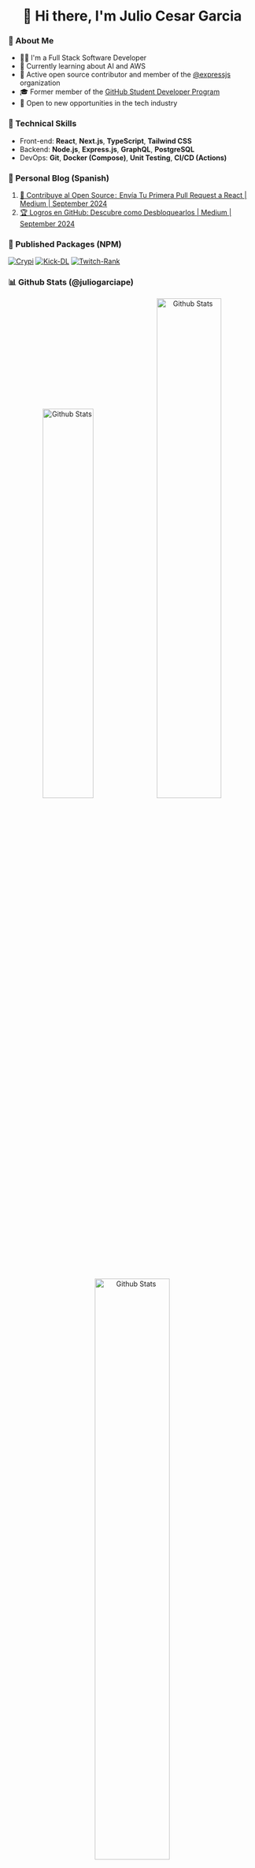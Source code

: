 <div align="center">
    <h1>🤠 Hi there, I'm Julio Cesar Garcia</h1>
</div>

<h3>💖 About Me</h3>

<ul>
    <li>👨‍💻 I'm a Full Stack Software Developer</li>
    <li>🌱 Currently learning about AI and AWS</li>
    <li>🤝 Active open source contributor and member of the <a href="https://github.com/expressjs" target="_blank">@expressjs</a> organization</li>
    <li>🎓 Former member of the <a target="_blank" href="https://education.github.com">GitHub Student Developer Program</a></li>
    <li>💼 Open to new opportunities in the tech industry</li>
</ul>

<h3>🌟 Technical Skills</h3>

<ul>
    <li>Front-end: <b>React</b>, <b>Next.js</b>, <b>TypeScript</b>, <b>Tailwind CSS</b></li>
    <li>Backend: <b>Node.js</b>, <b>Express.js</b>, <b>GraphQL</b>, <b>PostgreSQL</b></li>
    <li>DevOps: <b>Git</b>, <b>Docker (Compose)</b>, <b>Unit Testing</b>, <b>CI/CD (Actions)</b></li>
</ul>

<h3>📝 Personal Blog (Spanish)</h3>

<ol>
    <li><a href="https://medium.com/@juliogarciape/contribuye-al-open-source-tu-primera-pull-request-ab479cf4b360" target="_blank">🤝 Contribuye al Open Source :  Envía Tu Primera Pull Request a React | Medium | September 2024</a></li>
    <li><a href="https://medium.com/@juliogarciape/logros-en-github-descubre-como-desbloquear-achievements-ff239b13645c" target="_blank">🏆 Logros en GitHub: Descubre como Desbloquearlos | Medium | September 2024</a></li>
</ol>

<h3>🎉 Published Packages (NPM)</h3>

[![Crypi](https://img.shields.io/badge/Crypi-214_Downloads-f7d746?style=for-the-badge&logo=npm&logoColor=white&labelColor=black)](https://www.npmjs.com/package/crypi)
[![Kick-DL](https://img.shields.io/badge/Kick--DL-178_downloads-d83a7c?style=for-the-badge&logo=npm&logoColor=white&labelColor=black)](https://www.npmjs.com/package/kick-dl)
[![Twitch-Rank](https://img.shields.io/badge/Twitch--Rank-568_Downloads-a9fef7?style=for-the-badge&logo=npm&logoColor=white&labelColor=black)](https://www.npmjs.com/package/twitch-rank)

<h3>📊 Github Stats (@juliogarciape)</h3>

<div align="center" width="100%">
    <img width="45%" src="https://github-readme-stats.vercel.app/api/top-langs?username=juliogarciape&show_icons=true&locale=en&theme=radical&layout=compact&hide_title=true" alt="Github Stats"/>
    <img width="51%" src="https://github-readme-streak-stats.herokuapp.com/?user=juliogarciape&theme=radical" alt="Github Stats"/>
    <img width="55%" src="https://github-readme-stats.vercel.app/api?username=juliogarciape&show=reviews,prs_merged,prs_merged_percentage&hide=contribs&show_icons=true&theme=radical&locale=en&border_radius=0&hide_title=true&include_all_commits=true&line_height=30" alt="Github Stats"/>
</div>

<h3>🔔 Contact Me</h3>

[![WebSite](https://img.shields.io/badge/WebSite-juliogarciape.live-39E09B?style=for-the-badge&logo=firefox&logoColor=white&labelColor=101010)](https://juliogarciape.live/)
[![Gmail](https://img.shields.io/badge/Gmail-Personal-D32F2F?style=for-the-badge&logo=Gmail&logoColor=white&labelColor=101010)]()
[![LinkedIn](https://img.shields.io/badge/LinkedIn-JULIOGARCIAPE-0077B5?style=for-the-badge&logo=linkedin&logoColor=white&labelColor=101010)](https://www.linkedin.com/in/juliogarciape/)
[![Resume](https://img.shields.io/badge/Resume-Julio_Garcia-39E09B?style=for-the-badge&logo=Linktree&logoColor=white&labelColor=101010)]()
[![Discord](https://img.shields.io/badge/Discord-juliogarciape-7289DA?style=for-the-badge&logo=Discord&logoColor=white&labelColor=101010)]()
[![Slack](https://img.shields.io/badge/Slack-juliogarciape-E01E5A?style=for-the-badge&logo=Slack&logoColor=white&labelColor=101010)]()
[![Github](https://img.shields.io/badge/Github-SECONDARY-FF4500?style=for-the-badge&logo=github&logoColor=white&labelColor=101010)](https://github.com/juliogarciamelgarejo/)
[![X](https://img.shields.io/badge/Twitter-JULIOGARCIAPE-1DA1F2?style=for-the-badge&logo=x&logoColor=white&labelColor=101010)](https://x.com/juliogarciape_/)
[![Reddit](https://img.shields.io/badge/Reddit-juliogarciape-FF6F20?style=for-the-badge&logo=reddit&logoColor=white&labelColor=101010)]()
[![Paypal](https://img.shields.io/badge/Paypal-juliogarciape-003087?style=for-the-badge&logo=Paypal&logoColor=white&labelColor=101010)]()

